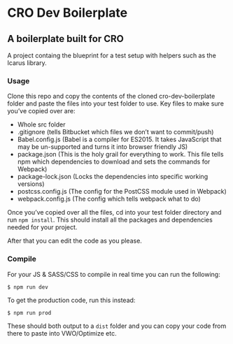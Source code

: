 # CRO Dev Boilerplate
## A boilerplate built for CRO

A project containg the blueprint for a test setup with helpers such as the Icarus library.

### Usage 

Clone this repo and copy the contents of the cloned cro-dev-boilerplate folder and paste the files into your test folder to use. Key files to make sure you’ve copied over are:

- Whole src folder
- .gitignore (tells Bitbucket which files we don’t want to commit/push)
- Babel.config.js (Babel is a compiler for ES2015. It takes JavaScript that may be un-supported and turns it into browser friendly JS)
- package.json (This is the holy grail for everything to work. This file tells npm which dependencies to download and sets the commands for Webpack)
- package-lock.json (Locks the dependencies into specific working versions)
- postcss.config.js (The config for the PostCSS module used in Webpack)
- webpack.config.js (The config which tells webpack what to do)

Once you’ve copied over all the files, cd into your test folder directory and run `npm install`. This should install all the packages and dependencies needed for your project.

After that you can edit the code as you please. 

### Compile

For your JS & SASS/CSS to compile in real time you can run the following:
 ```console
 $ npm run dev
 ``` 
 
To get the production code, run this instead:
  ```console
 $ npm run prod
 ``` 

 These should both output to a `dist` folder and you can copy your code from there to paste into VWO/Optimize etc.